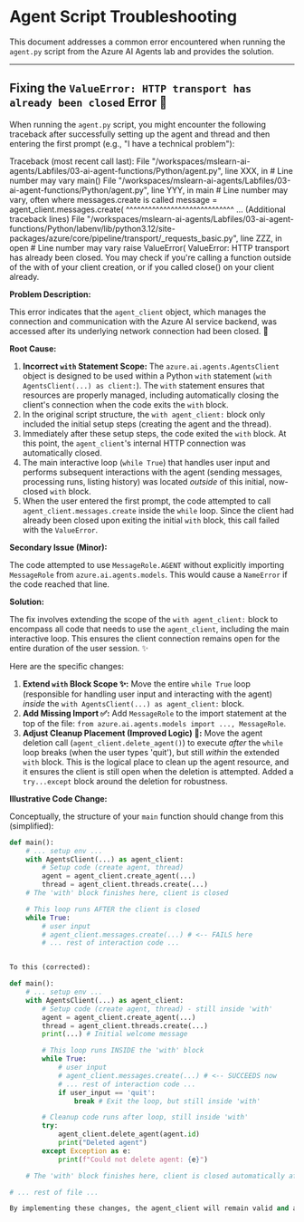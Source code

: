 # Agent Script Troubleshooting

This document addresses a common error encountered when running the `agent.py` script from the Azure AI Agents lab and provides the solution.

---

## Fixing the `ValueError: HTTP transport has already been closed` Error 🐛

When running the `agent.py` script, you might encounter the following traceback after successfully setting up the agent and thread and then entering the first prompt (e.g., "I have a technical problem"):

Traceback (most recent call last):
File "/workspaces/mslearn-ai-agents/Labfiles/03-ai-agent-functions/Python/agent.py", line XXX, in <module> # Line number may vary
main()
File "/workspaces/mslearn-ai-agents/Labfiles/03-ai-agent-functions/Python/agent.py", line YYY, in main # Line number may vary, often where messages.create is called
message = agent_client.messages.create(
^^^^^^^^^^^^^^^^^^^^^^^^^^^^^
... (Additional traceback lines)
File "/workspaces/mslearn-ai-agents/Labfiles/03-ai-agent-functions/Python/labenv/lib/python3.12/site-packages/azure/core/pipeline/transport/_requests_basic.py", line ZZZ, in open # Line number may vary
raise ValueError(
ValueError: HTTP transport has already been closed. You may check if you're calling a function outside of the with of your client creation, or if you called close() on your client already.


**Problem Description:**

This error indicates that the `agent_client` object, which manages the connection and communication with the Azure AI service backend, was accessed after its underlying network connection had been closed. 🤔

**Root Cause:**

1.  **Incorrect `with` Statement Scope:** The `azure.ai.agents.AgentsClient` object is designed to be used within a Python `with` statement (`with AgentsClient(...) as client:`). The `with` statement ensures that resources are properly managed, including automatically closing the client's connection when the code exits the `with` block.
2.  In the original script structure, the `with agent_client:` block only included the initial setup steps (creating the agent and the thread).
3.  Immediately after these setup steps, the code exited the `with` block. At this point, the `agent_client`'s internal HTTP connection was automatically closed.
4.  The main interactive loop (`while True`) that handles user input and performs subsequent interactions with the agent (sending messages, processing runs, listing history) was located *outside* of this initial, now-closed `with` block.
5.  When the user entered the first prompt, the code attempted to call `agent_client.messages.create` inside the `while` loop. Since the client had already been closed upon exiting the initial `with` block, this call failed with the `ValueError`.

**Secondary Issue (Minor):**

The code attempted to use `MessageRole.AGENT` without explicitly importing `MessageRole` from `azure.ai.agents.models`. This would cause a `NameError` if the code reached that line.

**Solution:**

The fix involves extending the scope of the `with agent_client:` block to encompass all code that needs to use the `agent_client`, including the main interactive loop. This ensures the client connection remains open for the entire duration of the user session. ✨

Here are the specific changes:

1.  **Extend `with` Block Scope ✨:** Move the entire `while True` loop (responsible for handling user input and interacting with the agent) *inside* the `with AgentsClient(...) as agent_client:` block.
2.  **Add Missing Import ✅:** Add `MessageRole` to the import statement at the top of the file: `from azure.ai.agents.models import ..., MessageRole`.
3.  **Adjust Cleanup Placement (Improved Logic) 🧹:** Move the agent deletion call (`agent_client.delete_agent()`) to execute *after* the `while` loop breaks (when the user types 'quit'), but still *within* the extended `with` block. This is the logical place to clean up the agent resource, and it ensures the client is still open when the deletion is attempted. Added a `try...except` block around the deletion for robustness.

**Illustrative Code Change:**

Conceptually, the structure of your `main` function should change from this (simplified):

```python
def main():
    # ... setup env ...
    with AgentsClient(...) as agent_client:
        # Setup code (create agent, thread)
        agent = agent_client.create_agent(...)
        thread = agent_client.threads.create(...)
    # The 'with' block finishes here, client is closed

    # This loop runs AFTER the client is closed
    while True:
        # user input
        # agent_client.messages.create(...) # <-- FAILS here
        # ... rest of interaction code ...


To this (corrected):

def main():
    # ... setup env ...
    with AgentsClient(...) as agent_client:
        # Setup code (create agent, thread) - still inside 'with'
        agent = agent_client.create_agent(...)
        thread = agent_client.threads.create(...)
        print(...) # Initial welcome message

        # This loop runs INSIDE the 'with' block
        while True:
            # user input
            # agent_client.messages.create(...) # <-- SUCCEEDS now
            # ... rest of interaction code ...
            if user_input == 'quit':
                break # Exit the loop, but still inside 'with'

        # Cleanup code runs after loop, still inside 'with'
        try:
            agent_client.delete_agent(agent.id)
            print("Deleted agent")
        except Exception as e:
            print(f"Could not delete agent: {e}")

    # The 'with' block finishes here, client is closed automatically after all usage

# ... rest of file ...

By implementing these changes, the agent_client will remain valid and active for the entire duration of the user's chat session, resolving the HTTP transport has already been closed error. 🚀
